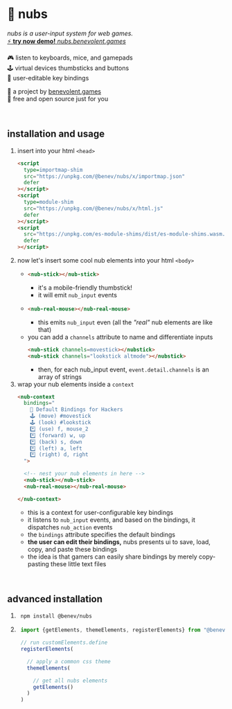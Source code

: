 
🔘 nubs
=======

*nubs is a user-input system for web games.*  
[⚡ **try now demo!** *nubs.benevolent.games*](https://nubs.benevolent.games/)  

🎮 listen to keyboards, mice, and gamepads  
🕹️ virtual devices thumbsticks and buttons  
📝 user-editable key bindings  

👼 a project by [benevolent.games](https://benevolent.games/)  
💖 free and open source just for you  

<br/>

## installation and usage

1. insert into your html `<head>`
    ```html
    <script
      type=importmap-shim
      src="https://unpkg.com/@benev/nubs/x/importmap.json"
      defer
    ></script>
    <script
      type=module-shim
      src="https://unpkg.com/@benev/nubs/x/html.js"
      defer
    ></script>
    <script
      src="https://unpkg.com/es-module-shims/dist/es-module-shims.wasm.js"
      defer
    ></script>
    ```
1. now let's insert some cool nub elements into your html `<body>`
    - ```html
      <nub-stick></nub-stick>
      ```
      - it's a mobile-friendly thumbstick!
      - it will emit `nub_input` events
    - ```html
      <nub-real-mouse></nub-real-mouse>
      ```
      - this emits `nub_input` even (all the *"real"* nub elements are like that)
    - you can add a `channels` attribute to name and differentiate inputs
      ```html
      <nub-stick channels=movestick></nubstick>
      <nub-stick channels="lookstick altmode"></nubstick>
      ```
      - then, for each nub_input event, `event.detail.channels` is an array of strings
1. wrap your nub elements inside a `context`
    ```html
    <nub-context
      bindings="
        👼 Default Bindings for Hackers
        🕹️ (move) #movestick
        🕹️ (look) #lookstick
        *️⃣ (use) f, mouse_2
        *️⃣ (forward) w, up
        *️⃣ (back) s, down
        *️⃣ (left) a, left
        *️⃣ (right) d, right
      ">

      <!-- nest your nub elements in here -->
      <nub-stick></nub-stick>
      <nub-real-mouse></nub-real-mouse>

    </nub-context>
    ```
    - this is a context for user-configurable key bindings
    - it listens to `nub_input` events, and based on the bindings, it dispatches `nub_action` events
    - the `bindings` attribute specifies the default bindings
    - **the user can edit their bindings,** nubs presents ui to save, load, copy, and paste these bindings
    - the idea is that gamers can easily share bindings by merely copy-pasting these little text files

<br/>

## advanced installation

1. ```sh
    npm install @benev/nubs
    ```
1. ```js
    import {getElements, themeElements, registerElements} from "@benev/nubs/x/setup.js"

    // run customElements.define
    registerElements(

      // apply a common css theme
      themeElements(

        // get all nubs elements
        getElements()
      )
    )
    ```
